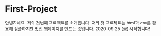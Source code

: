 # First-Project
안녕하세요. 저의 첫번째 프로젝트를 소개합니다. 저의 첫 프로젝트는 html과 css를 활용해 심플하지만 멋진 웹페이지를 만드는 것입니다.
2020-09-25 (금) 시작합니다!
